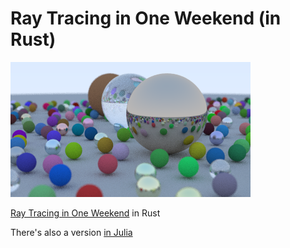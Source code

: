 # Ray Tracing in One Weekend (in Rust)

![Final Image](image.png)

[Ray Tracing in One Weekend](https://raytracing.github.io/books/RayTracingInOneWeekend.html) in Rust

There's also a version [in Julia](https://github.com/shritesh/raytrace)
